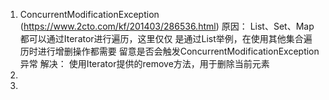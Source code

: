1. ConcurrentModificationException
    (https://www.2cto.com/kf/201403/286536.html)
   原因： List、Set、Map 都可以通过Iterator进行遍历，这里仅仅
    是通过List举例，在使用其他集合遍历时进行增删操作都需要
    留意是否会触发ConcurrentModificationException异常
   解决：
   使用Iterator提供的remove方法，用于删除当前元素
2. 
3.